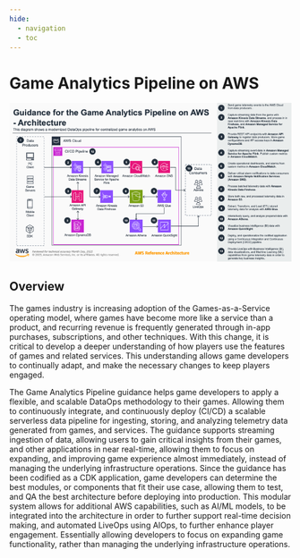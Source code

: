 ```yaml
---
hide:
  - navigation
  - toc
---
```

# Game Analytics Pipeline on AWS
![Architecture](media/architecture.png)
## Overview

The games industry is increasing adoption of the Games-as-a-Service operating model, where games have become more like a service than a product, and recurring revenue is frequently generated through in-app purchases, subscriptions, and other techniques. With this change, it is critical to develop a deeper understanding of how players use the features of games and related services. This understanding allows game developers to continually adapt, and make the necessary changes to keep players engaged.

The Game Analytics Pipeline guidance helps game developers to apply a flexible, and scalable DataOps methodology to their games. Allowing them to continuously integrate, and continuously deploy (CI/CD) a scalable serverless data pipeline for ingesting, storing, and analyzing telemetry data generated from games, and services. The guidance supports streaming ingestion of data, allowing users to gain critical insights from their games, and other applications in near real-time, allowing them to focus on expanding, and improving game experience almost immediately, instead of managing the underlying infrastructure operations. Since the guidance has been codified as a CDK application, game developers can determine the best modules, or components that fit their use case, allowing them to test, and QA the best architecture before deploying into production. This modular system allows for additional AWS capabilities, such as AI/ML models, to be integrated into the architecture in order to further support real-time decision making, and automated LiveOps using AIOps, to further enhance player engagement. Essentially allowing developers to focus on expanding game functionality, rather than managing the underlying infrastructure operations.

